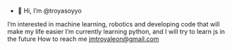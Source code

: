 - 👋 Hi, I’m @troyasoyyo
  
I’m interested in machine learning, robotics and developing code that will make my life easier
I’m currently learning python, and I will try to learn js in the future
How to reach me jmtroyaleon@gmail.com

